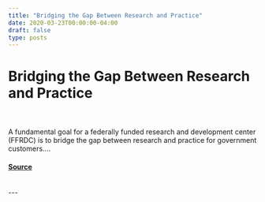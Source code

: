 ```yaml
---
title: "Bridging the Gap Between Research and Practice"
date: 2020-03-23T00:00:00-04:00
draft: false
type: posts
---
```

# Bridging the Gap Between Research and Practice

<br/>

<br/>
A fundamental goal for a federally funded research and development center (FFRDC) is to bridge the gap between research and practice for government customers....
<br/>


#### [Source](https://insights.sei.cmu.edu/blog/bridging-the-gap-between-research-and-practice/)

<br/>
---
